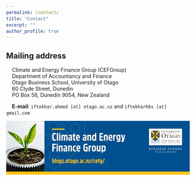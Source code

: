 ```yaml
---
permalink: /contact/
title: "Contact"
excerpt: ""
author_profile: true
---
```

## Mailing address
&nbsp;&nbsp;&nbsp;&nbsp;Climate and Energy Finance Group (CEFGroup)\
&nbsp;&nbsp;&nbsp;&nbsp;Department of Accountancy and Finance\
&nbsp;&nbsp;&nbsp;&nbsp;Otago Business School, University of Otago\
&nbsp;&nbsp;&nbsp;&nbsp;60 Clyde Street, Dunedin\
&nbsp;&nbsp;&nbsp;&nbsp;PO Box 56, Dunedin 9054, New Zealand

&nbsp;&nbsp;&nbsp;&nbsp;**E-mail**: `iftekhar.ahmed [at] otago.ac.nz` and `iftekharhbs [at] gmail.com`

![](../images/cefgroup_logo.jpg)
